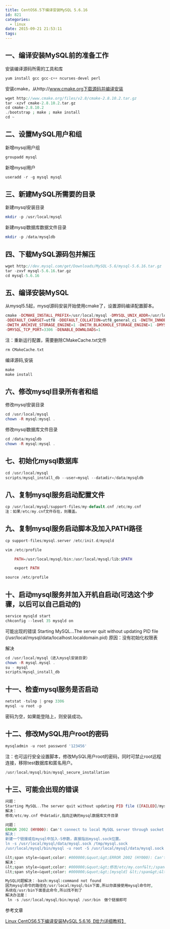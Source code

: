 ```yaml
---
title: CentOS6.5下编译安装MySQL 5.6.16
id: 821
categories:
  - linux
date: 2015-09-21 21:53:11
tags:
---
```


## 一、编译安装MySQL前的准备工作

安装编译源码所需的工具和库

```php
yum install gcc gcc-c++ ncurses-devel perl
```

安装cmake，从http://www.cmake.org下载源码并编译安装

```php
wget http://www.cmake.org/files/v2.8/cmake-2.8.10.2.tar.gz
tar -xzvf cmake-2.8.10.2.tar.gz
cd cmake-2.8.10.2
./bootstrap ; make ; make install
cd ~
```

## 二、设置MySQL用户和组

新增mysql用户组

```php
groupadd mysql
```

新增mysql用户

```php
useradd -r -g mysql mysql
```

## 三、新建MySQL所需要的目录

新建mysql安装目录

```php
mkdir -p /usr/local/mysql
```

新建mysql数据库数据文件目录

```php
mkdir -p /data/mysqldb
```

## 四、下载MySQL源码包并解压

```php
wget http://dev.mysql.com/get/Downloads/MySQL-5.6/mysql-5.6.16.tar.gz
tar -zxvf mysql-5.6.16.tar.gz
cd mysql-5.6.16
```

## 五、编译安装MySQL

从mysql5.5起，mysql源码安装开始使用cmake了，设置源码编译配置脚本。

```php
cmake -DCMAKE_INSTALL_PREFIX=/usr/local/mysql -DMYSQL_UNIX_ADDR=/usr/local/mysql/mysql.sock
-DDEFAULT_CHARSET=utf8 -DDEFAULT_COLLATION=utf8_general_ci -DWITH_INNOBASE_STORAGE_ENGINE=1
-DWITH_ARCHIVE_STORAGE_ENGINE=1 -DWITH_BLACKHOLE_STORAGE_ENGINE=1 -DMYSQL_DATADIR=/data/mysqldb
-DMYSQL_TCP_PORT=3306 -DENABLE_DOWNLOADS=1
```

注：重新运行配置，需要删除CMakeCache.txt文件

```php
rm CMakeCache.txt
```

编译源码,安装

```php
make
make install
```

## 六、修改mysql目录所有者和组

修改mysql安装目录

```php
cd /usr/local/mysql
chown -R mysql:mysql .
```

修改mysql数据库文件目录

```php
cd /data/mysqldb
chown -R mysql:mysql .
```

## 七、初始化mysql数据库

```php
cd /usr/local/mysql
scripts/mysql_install_db --user=mysql --datadir=/data/mysqldb
```

## 八、复制mysql服务启动配置文件

```php
cp /usr/local/mysql/support-files/my-default.cnf /etc/my.cnf
注：如果/etc/my.cnf文件存在，则覆盖。
```

## 九、复制mysql服务启动脚本及加入PATH路径

```php
cp support-files/mysql.server /etc/init.d/mysqld   

vim /etc/profile   

	PATH=/usr/local/mysql/bin:/usr/local/mysql/lib:$PATH  

	export PATH  

source /etc/profile
```

## 十、启动mysql服务并加入开机自启动(可选这个步骤，以后可以自己启动的)

```php
service mysqld start
chkconfig --level 35 mysqld on
```

可能出现的错误
Starting MySQL...The server quit without updating PID file (/usr/local/mysql/data/localhost.localdomain.pid)
原因：没有初始化权限表

解决

```php
cd /usr/local/mysql（进入mysql安装目录）
chown -R mysql.mysql .
su - mysql
scripts/mysql_install_db
```

## 十一、检查mysql服务是否启动

```php
netstat -tulnp | grep 3306
mysql -u root -p
```

密码为空，如果能登陆上，则安装成功。

## 十二、修改MySQL用户root的密码

```php
mysqladmin -u root password '123456'
```

注：也可运行安全设置脚本，修改MySQL用户root的密码，同时可禁止root远程连接，移除test数据库和匿名用户。

```php
/usr/local/mysql/bin/mysql_secure_installation
```

## 十三、可能会出现的错误

```php
问题：
Starting MySQL..The server quit without updating PID file ([FAILED]/mysql/Server03.mylinux.com.pid)
解决：
修改/etc/my.cnf 中datadir,指向正确的mysql数据库文件目录
```

```php
问题：
ERROR 2002 (HY000): Can't connect to local MySQL server through socket '/tmp/mysql.sock'
解决：
新建一个链接或在mysql中加入-S参数，直接指出mysql.sock位置。
ln -s /usr/local/mysql/data/mysql.sock /tmp/mysql.sock
/usr/local/mysql/bin/mysql -u root -S /usr/local/mysql/data/mysql.sock
```

```php
&lt;span style=&quot;color: #000000;&quot;&gt;ERROR 2002 (HY000): Can't connect to local MySQL server through socket '/var/lib/mysql/mysql.sock' (2)&lt;/span&gt;
解决：
&lt;span style=&quot;color: #000000;&quot;&gt;修改/etc/my.conf&lt;/span&gt;
&lt;span style=&quot;color: #000000;&quot;&gt;[mysqld] &lt;/span&gt;&lt;br style=&quot;color: #000000;&quot; /&gt;&lt;span style=&quot;color: #000000;&quot;&gt;socket=/var/lib/mysql/mysql.sock &lt;/span&gt;
```

```php
MySQL问题解决：-bash:mysql:command not found
因为mysql命令的路径在/usr/local/mysql/bin下面,所以你直接使用mysql命令时,
系统在/usr/bin下面查此命令,所以找不到了
解决办法是：
 ln -s /usr/local/mysql/bin/mysql /usr/bin　做个链接即可
```

参考文章

[ Linux CentOS6.5下编译安装MySQL 5.6.16【给力详细教程】](http://blog.csdn.net/wendi_0506/article/details/39478369 " Linux CentOS6.5下编译安装MySQL 5.6.16【给力详细教程】")